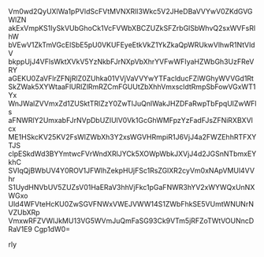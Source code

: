 Vm0wd2QyUXlWa1pPVldScFVtMVNXRll3Wkc5V2JHeDBaVVYwV0ZKdGVGWlZN
akExVmpKS1IySkVUbGhoCk1VcFVWbXBCZUZkSFZrbGlSbWhvQ2sxWVFsRlhW
bVEwV1ZkTmVGcElSbE5pU0VKUFEyeEtkVkZ1YkZkaQpWRUkwVlhwR1NtVldV
bkppUjJ4VFlsWktXVkV5YzNkbFJrNXpVbXhrYVFwWFIyaHZWbGh3UzFReVRY
aGEKU0ZaVFlrZFNjRlZ0ZUhka01VVjVaVVYwYTFaclducFZiWGhyWVVGd1Rt
SkZWak5XYWtaaFlURlZlRmRZCmFGUUtZbXhhVmxscldtRmpSbFowVGxWT1Yx
WnJWalZVVmxZd1ZUSktTRlZzY0ZwTlJuQnlWakJHZDFaRwpTbFpqUlZwWFls
aFNWRlY2UmxabFJrNVpDbUZIUlV0Vk1GcGhWMFpzYzFadFJsZFNiRXBXVlcx
ME1HSkcKV25KV2FsWlZWbXh3Y2xsWGVHRmpiR1J6VjJ4a2FWZEhhRTFXYTJS
clpESkdWd3BYYmtwcFVrWndXRlJYCk5XOWpWbkJXVjJ4d2JGSnNTbmxEYkhC
SVlqQjBWbUV4Y0ROV1JFWlhZekpHUjFSc1RsZGlXR2cyVm0xNApVMUl4VVhr
S1UydHNVbUV5ZUZsV01HaERaV3hhVjFkc1pGaFNWR3hYV2xWYWQxUnNXWGxo
Uld4WFVteHcKU0ZwSGVFNWxVWEJVWW14S1ZWbFhkSE5VUmtWNUNrNVZUbXRp
VmxwRFZVWlJkMU13VG5WVmJuQmFaSG93Ck9VTm5jRFZoTWtVOUNncDRaV1E9
Cgp1dW0=

rly